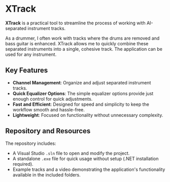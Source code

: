 # XTrack  

**XTrack** is a practical tool to streamline the process of working with AI-separated instrument tracks. 

As a drummer, I often work with tracks where the drums are removed and bass guitar is enhanced. XTrack allows me to quickly combine these separated instruments into a single, cohesive track. The application can be used for any instrument.

## Key Features  
- **Channel Management**: Organize and adjust separated instrument tracks.  
- **Quick Equalizer Options**: The simple equalizer options provide just enough control for quick adjustments.  
- **Fast and Efficient**: Designed for speed and simplicity to keep the workflow smooth and hassle-free.  
- **Lightweight**: Focused on functionality without unnecessary complexity.  

## Repository and Resources  

The repository includes:  
- A Visual Studio `.sln` file to open and modify the project.  
- A standalone `.exe` file for quick usage without setup (.NET installation required).  
- Example tracks and a video demonstrating the application's functionality available in the included folders.  
